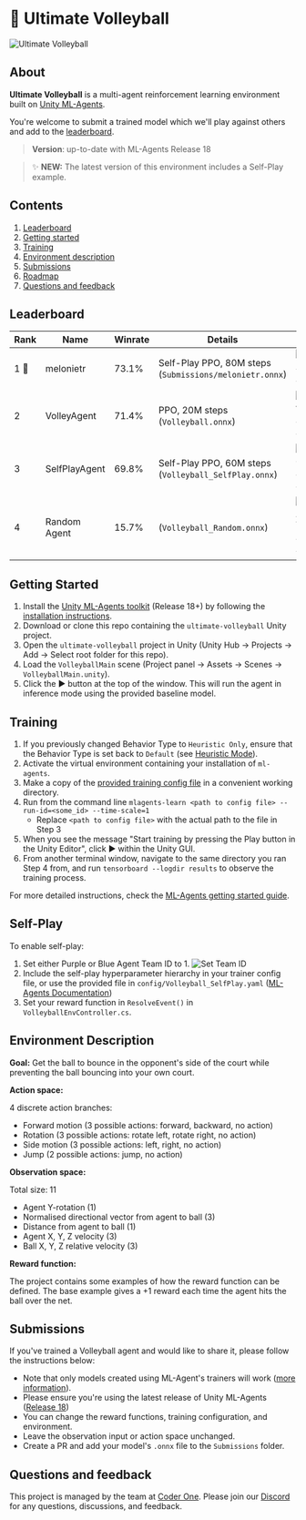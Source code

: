 # 🏐 Ultimate Volleyball

![Ultimate Volleyball](https://uploads-ssl.webflow.com/5ed1e873ef82ae197179be22/612dc700708be07a02a57f58_ultimate-volleyball-v2.gif)

## About
**Ultimate Volleyball** is a multi-agent reinforcement learning environment built on [Unity ML-Agents](https://unity.com/products/machine-learning-agents).

You're welcome to submit a trained model which we'll play against others and add to the [leaderboard](#leaderboard).

> **Version**: up-to-date with ML-Agents Release 18

> ✨ **NEW:** The latest version of this environment includes a Self-Play example. 

## Contents
1. [Leaderboard](#leaderboard)
1. [Getting started](#getting-started)
1. [Training](#training)
1. [Environment description](#environment-description)
1. [Submissions](#submissions)
1. [Roadmap](#roadmap)
1. [Questions and feedback](#questions-and-feedback)

## Leaderboard
| Rank | Name | Winrate | Details | Clip |
| --- | --- | --- | --- | --- | 
| 1 🥇 | melonietr | 73.1% | Self-Play PPO, 80M steps (`Submissions/melonietr.onnx`) | ![melonietr](https://uploads-ssl.webflow.com/5ed1e873ef82ae197179be22/6135f9ab5c8d9753a30d47ec_melonietr.gif) *Playing as: Purple* 🟪
| 2 | VolleyAgent | 71.4% | PPO, 20M steps (`Volleyball.onnx`) | ![VolleyAgent](https://uploads-ssl.webflow.com/5ed1e873ef82ae197179be22/6131c77c9979f7221a35fbf3_match2.gif) *Playing as: Blue* 🟦
| 3 | SelfPlayAgent | 69.8% | Self-Play PPO, 60M steps (`Volleyball_SelfPlay.onnx`) | ![SelfPlayAgent](https://uploads-ssl.webflow.com/5ed1e873ef82ae197179be22/6131c9d8785000ce35f459a9_match_2_2.gif) *Playing as: Purple* 🟪
| 4 | Random Agent | 15.7% | (`Volleyball_Random.onnx`) | ![Random Agent vs Volleybot](https://uploads-ssl.webflow.com/5ed1e873ef82ae197179be22/6131c77c057cdd3280bfc499_match1.gif) *Playing as: Blue* 🟦

## Getting Started
1. Install the [Unity ML-Agents toolkit](https:github.com/Unity-Technologies/ml-agents) (Release 18+) by following the [installation instructions](https://github.com/Unity-Technologies/ml-agents/blob/release_18_docs/docs/Installation.md).
2. Download or clone this repo containing the `ultimate-volleyball` Unity project.
3. Open the `ultimate-volleyball` project in Unity (Unity Hub → Projects → Add → Select root folder for this repo).
4. Load the `VolleyballMain` scene (Project panel → Assets → Scenes → `VolleyballMain.unity`).
5. Click the ▶ button at the top of the window. This will run the agent in inference mode using the provided baseline model.

## Training

1. If you previously changed Behavior Type to `Heuristic Only`, ensure that the Behavior Type is set back to `Default` (see [Heuristic Mode](#heuristic-mode)).
2. Activate the virtual environment containing your installation of `ml-agents`.
3. Make a copy of the [provided training config file](config/Volleyball.yaml) in a convenient working directory.
4. Run from the command line `mlagents-learn <path to config file> --run-id=<some_id> --time-scale=1`
    - Replace `<path to config file>` with the actual path to the file in Step 3
5. When you see the message "Start training by pressing the Play button in the Unity Editor", click ▶ within the Unity GUI.
6. From another terminal window, navigate to the same directory you ran Step 4 from, and run `tensorboard --logdir results` to observe the training process. 

For more detailed instructions, check the [ML-Agents getting started guide](https://github.com/Unity-Technologies/ml-agents/blob/release_18_docs/docs/Getting-Started.md).

## Self-Play
To enable self-play:
1. Set either Purple or Blue Agent Team ID to 1.
![Set Team ID](https://uploads-ssl.webflow.com/5ed1e873ef82ae197179be22/6131cc22959cd47d4b359382_selfplay.jpg)
2. Include the self-play hyperparameter hierarchy in your trainer config file, or use the provided file in `config/Volleyball_SelfPlay.yaml` ([ML-Agents Documentation](https://github.com/Unity-Technologies/ml-agents/blob/main/docs/Learning-Environment-Design-Agents.md#teams-for-adversarial-scenarios))
3. Set your reward function in `ResolveEvent()` in `VolleyballEnvController.cs`.

## Environment Description
**Goal:** Get the ball to bounce in the opponent's side of the court while preventing the ball bouncing into your own court.

**Action space:**

4 discrete action branches:
- Forward motion (3 possible actions: forward, backward, no action)
- Rotation (3 possible actions: rotate left, rotate right, no action)
- Side motion (3 possible actions: left, right, no action)
- Jump (2 possible actions: jump, no action)

**Observation space:**

Total size: 11
- Agent Y-rotation (1)
- Normalised directional vector from agent to ball (3)
- Distance from agent to ball (1)
- Agent X, Y, Z velocity (3)
- Ball X, Y, Z relative velocity (3)

**Reward function:**

The project contains some examples of how the reward function can be defined.
The base example gives a +1 reward each time the agent hits the ball over the net.

## Submissions

If you've trained a Volleyball agent and would like to share it, please follow the instructions below:

- Note that only models created using ML-Agent's trainers will work ([more information](https://github.com/Unity-Technologies/ml-agents/blob/main/docs/Unity-Inference-Engine.md)).
- Please ensure you're using the latest release of Unity ML-Agents ([Release 18](https://github.com/Unity-Technologies/ml-agents#releases--documentation))
- You can change the reward functions, training configuration, and environment.
- Leave the observation input or action space unchanged.
- Create a PR and add your model's `.onnx` file to the `Submissions` folder.

## Questions and feedback
This project is managed by the team at [Coder One](https://www.gocoder.one).  Please join our [Discord](https://discord.gg/2Z695VGwyf) for any questions, discussions, and feedback.
